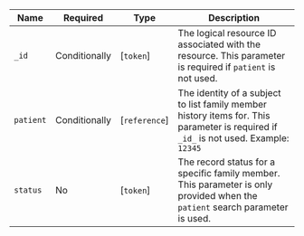 Name|Required|Type|Description
----------|-----------------|---------------|-------------------------------------------------------
`_id`|Conditionally|[`token`]|The logical resource ID associated with the resource. This parameter is required if `patient` is not used.
`patient`|Conditionally|[`reference`]|The identity of a subject to list family member history items for. This parameter is required if `_id_` is not used. Example: `12345`
`status`|No|[`token`]|The record status for a specific family member. This parameter is only provided when the `patient` search parameter is used.
